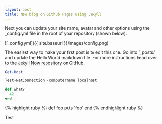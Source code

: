 ```yaml
---
layout: post
title: New blog on Github Pages using Jekyll
---
```


Next you can update your site name, avatar and other options using the _config.yml file in the root of your repository (shown below).

![_config.yml]({{ site.baseurl }}/images/config.png)

The easiest way to make your first post is to edit this one. Go into /_posts/ and update the Hello World markdown file. For more instructions head over to the [Jekyll Now repository](https://github.com/barryclark/jekyll-now) on GitHub.

```powershell
Get-Host

Test-NetConnection -computername localhost
```

~~~ ruby
def what?
  42
end
~~~

{% highlight ruby %}
def foo
  puts 'foo'
end
{% endhighlight ruby %}

Test
